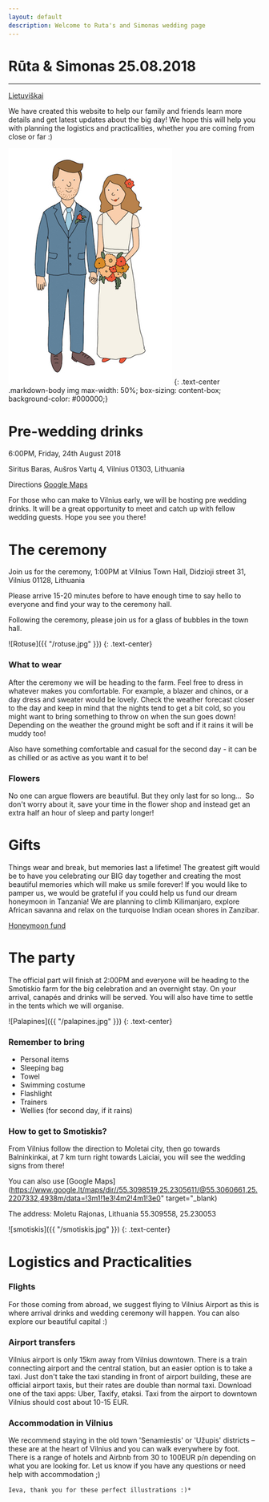```yaml
---
layout: default
description: Welcome to Ruta's and Simonas wedding page
---
```

# [](#header-1) Rūta & Simonas 25.08.2018
------------------------------------------

[Lietuviškai](index)

We have created this website to help our family and friends learn more details and get latest updates about the big day! We hope this will help you with planning the logistics and practicalities, whether you are coming from close or far :)

![Ruta & Simonas](/R&Small.jpg)
{: .text-center .markdown-body img max-width: 50%; box-sizing: content-box; background-color: #000000;}

# [](#header-1) Pre-wedding drinks
6:00PM, Friday, 24th August 2018

Siritus Baras, Aušros Vartų 4, Vilnius 01303, Lithuania

Directions [Google Maps](https://www.google.co.uk/maps/place/Spiritus+Baras/@54.6761862,25.2887192,15z/data=!4m5!3m4!1s0x0:0xeb884c379f2b9817!8m2!3d54.6761862!4d25.2887192)

For those who can make to Vilnius early, we will be hosting pre wedding drinks. It will be a great opportunity to meet and catch up with fellow wedding guests. Hope you see you there!

# [](#header-1) The ceremony
Join us for the ceremony, 1:00PM at Vilnius Town Hall, Didzioji street 31, Vilnius 01128, Lithuania

Please arrive 15-20 minutes before to have enough time to say hello to everyone and find your way to the ceremony hall.

Following the ceremony, please join us for a glass of bubbles in the town hall.

![Rotuse]({{ "/rotuse.jpg" }})
{: .text-center}

### [](#header-1) What to wear
After the ceremony we will be heading to the farm. Feel free to dress in whatever makes you comfortable. For example, a blazer and chinos, or a day dress and sweater would be lovely. Check the weather forecast closer to the day and keep in mind that the nights tend to get a bit cold, so you might want to bring something to throw on when the sun goes down! Depending on the weather the ground might be soft and if it rains it will be muddy too!

Also have something comfortable and casual for the second day - it can be as chilled or as active as you want it to be!

### [](#header-1) Flowers
No one can argue flowers are beautiful. But they only last for so long…  So don't worry about it, save your time in the flower shop and instead get an extra half an hour of sleep and party longer!
 
# [](#header-1) Gifts
Things wear and break, but memories last a lifetime! The greatest gift would be to have you celebrating our BIG day together and creating the most beautiful memories which will make us smile forever! If you would like to pamper us, we would be grateful if you could help us fund our dream honeymoon in Tanzania! We are planning to climb Kilimanjaro, explore African savanna and relax on the turquoise Indian ocean shores in Zanzibar.

[Honeymoon fund](https://prezola.com/wishlists/10188781/)

# [](#header-1) The party
The official part will finish at 2:00PM and everyone will be heading to the Smotiskio farm for the big celebration and an overnight stay. On your arrival, canapés and drinks will be served. You will also have time to settle in the tents which we will organise.

![Palapines]({{ "/palapines.jpg" }})
{: .text-center}

### [](#header-1) Remember to bring
* Personal items
* Sleeping bag
* Towel
* Swimming costume
* Flashlight
* Trainers
* Wellies (for second day, if it rains)

### [](#header-1) How to get to Smotiskis?

From Vilnius follow the direction to Moletai city, then go towards Balninkinkai, at 7 km turn right towards Laiciai, you will see the wedding signs from there!

You can also use [Google Maps](https://www.google.lt/maps/dir//55.3098519,25.2305611/@55.3060661,25.2207332,4938m/data=!3m1!1e3!4m2!4m1!3e0" target="_blank)

The address:
Moletu Rajonas, Lithuania
55.309558, 25.230053

![smotiskis]({{ "/smotiskis.jpg" }})
{: .text-center}

# [](#header-1) Logistics and Practicalities

### [](#header-3) Flights
For those coming from abroad, we suggest flying to Vilnius Airport as this is where arrival drinks and wedding ceremony will happen. You can also explore our beautiful capital :)

### [](#header-3) Airport transfers
Vilnius airport is only 15km away from Vilnius downtown. There is a train connecting airport and the central station, but an easier option is to take a taxi. Just don't take the taxi standing in front of airport building, these are official airport taxis, but their rates are double than normal taxi. Download one of the taxi apps: Uber, Taxify, etaksi. Taxi from the airport to downtown Vilnius should cost about 10-15 EUR.

### [](#header-3) Accommodation in Vilnius
We recommend staying in the old town 'Senamiestis' or 'Užupis' districts – these are at the heart of Vilnius and you can walk everywhere by foot. There is a range of hotels and Airbnb from 30 to 100EUR p/n depending on what you are looking for. Let us know if you have any questions or need help with accommodation ;)

```
Ieva, thank you for these perfect illustrations :)*
```
